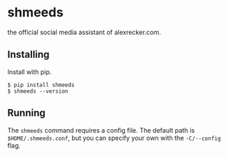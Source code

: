 # shmeeds

the official social media assistant of alexrecker.com.

## Installing

Install with pip.

```shell
$ pip install shmeeds
$ shmeeds --version
```

## Running

The `shmeeds` command requires a config file.  The default path is
`$HOME/.shmeeds.conf`, but you can specify your own with the
`-C/--config` flag.
